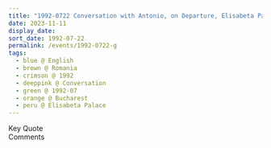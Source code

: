 ```yaml
---
title: "1992-0722 Conversation with Antonio, on Departure, Elisabeta Palace, 26 Kiseleff Road, Bucharest, Romania"
date: 2023-11-11
display_date: 
sort_date: 1992-07-22
permalink: /events/1992-0722-g
tags:
  - blue @ English
  - brown @ Romania
  - crimson @ 1992
  - deeppink @ Conversation
  - green @ 1992-07
  - orange @ Bucharest
  - peru @ Elisabeta Palace
---
```


<wave-list>
  <list-title color="green" width="75">Key Quote</list-title>
  <list-item color="BlanchedAlmond"  width="200"></list-item>
  <list-item color="Lavender"></list-item>
  <list-item color="BlanchedAlmond"></list-item>
</wave-list>

<br>

<wave-list>
  <list-title color="green" width="75">Comments</list-title>
  <list-item color="BlanchedAlmond"  width="200"></list-item>
  <list-item color="Lavender"></list-item>
  <list-item color="BlanchedAlmond"></list-item>
</wave-list>